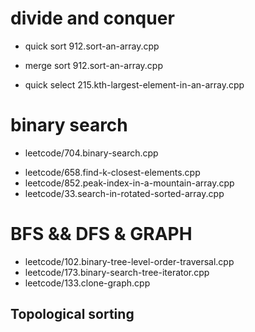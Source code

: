 
# divide and conquer
* quick sort 912.sort-an-array.cpp
- merge sort 912.sort-an-array.cpp
* quick select  215.kth-largest-element-in-an-array.cpp
# binary search
* leetcode/704.binary-search.cpp
- leetcode/658.find-k-closest-elements.cpp
- leetcode/852.peak-index-in-a-mountain-array.cpp
- leetcode/33.search-in-rotated-sorted-array.cpp
#  BFS && DFS & GRAPH
- leetcode/102.binary-tree-level-order-traversal.cpp
- leetcode/173.binary-search-tree-iterator.cpp
- leetcode/133.clone-graph.cpp
## Topological sorting
